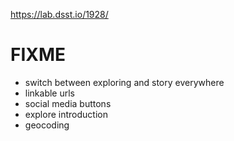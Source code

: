 https://lab.dsst.io/1928/

# FIXME

* switch between exploring and story everywhere
* linkable urls
* social media buttons
* explore introduction 
* geocoding